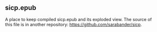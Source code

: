 sicp.epub
---------

A place to keep compiled sicp.epub and its exploded view. The source of this file is in another repository: https://github.com/sarabander/sicp.